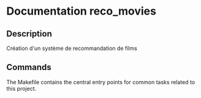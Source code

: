 # Documentation reco_movies

## Description

Création d'un système de recommandation de films

## Commands

The Makefile contains the central entry points for common tasks related to this project.

<!--stackedit_data:
eyJoaXN0b3J5IjpbLTMzNTc0NTA4XX0=
-->